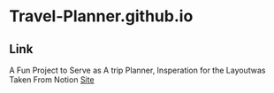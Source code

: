 # Travel-Planner.github.io

## Link 
A Fun Project to Serve as A trip Planner, Insperation for the Layoutwas Taken From Notion [Site](https://evancoppa.github.io/TravelPlanner.github.io/)
